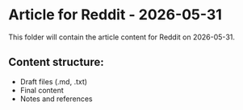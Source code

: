 # Article for Reddit - 2026-05-31

This folder will contain the article content for Reddit on 2026-05-31.

## Content structure:
- Draft files (.md, .txt)
- Final content
- Notes and references
